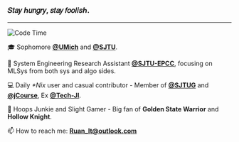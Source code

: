 <h3> 𝑆𝑡𝑎𝑦 ℎ𝑢𝑛𝑔𝑟𝑦, 𝑠𝑡𝑎𝑦 𝑓𝑜𝑜𝑙𝑖𝑠ℎ. </h3>

***

<!--START_SECTION:waka-->
![Code Time](http://img.shields.io/badge/Code%20Time-1%2C057%20hrs%2049%20mins-blue)


<!--END_SECTION:waka-->

🎓 Sophomore **[@UMich](https://www.engin.umich.edu/)** and **[@SJTU](https://www.ji.sjtu.edu.cn/)**.

🔭 System Engineering Research Assistant **[@SJTU-EPCC](http://epcc.sjtu.edu.cn/)**, focusing on MLSys from both sys and algo sides.

💻 Daily _*Nix_ user and casual contributor - Member of **[@SJTUG](https://github.com/sjtug)** and **[@jCourse](https://github.com/SJTU-jCourse)**, Ex **[@Tech-JI](https://github.com/Tech-JI)**.

🏀 Hoops Junkie and Slight Gamer - Big fan of **Golden State Warrior** and **Hollow Knight**.

📫 How to reach me: **Ruan_lt@outlook.com**
